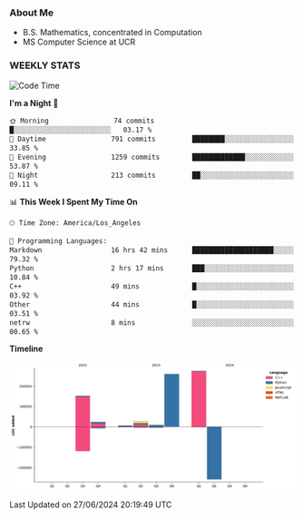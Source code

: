 ### About Me

- B.S. Mathematics, concentrated in Computation
- MS Computer Science at UCR


### WEEKLY STATS
<!--START_SECTION:waka-->
![Code Time](http://img.shields.io/badge/Code%20Time-211%20hrs%2017%20mins-blue)

**I'm a Night 🦉** 

```text
🌞 Morning                74 commits          █░░░░░░░░░░░░░░░░░░░░░░░░   03.17 % 
🌆 Daytime                791 commits         ████████░░░░░░░░░░░░░░░░░   33.85 % 
🌃 Evening                1259 commits        █████████████░░░░░░░░░░░░   53.87 % 
🌙 Night                  213 commits         ██░░░░░░░░░░░░░░░░░░░░░░░   09.11 % 
```


📊 **This Week I Spent My Time On** 

```text
🕑︎ Time Zone: America/Los_Angeles

💬 Programming Languages: 
Markdown                 16 hrs 42 mins      ████████████████████░░░░░   79.32 % 
Python                   2 hrs 17 mins       ███░░░░░░░░░░░░░░░░░░░░░░   10.84 % 
C++                      49 mins             █░░░░░░░░░░░░░░░░░░░░░░░░   03.92 % 
Other                    44 mins             █░░░░░░░░░░░░░░░░░░░░░░░░   03.51 % 
netrw                    8 mins              ░░░░░░░░░░░░░░░░░░░░░░░░░   00.65 % 
```

**Timeline**

![Lines of Code chart](https://raw.githubusercontent.com/nickocruzm/nickocruzm/main/assets/bar_graph.png)


 Last Updated on 27/06/2024 20:19:49 UTC
<!--END_SECTION:waka-->
